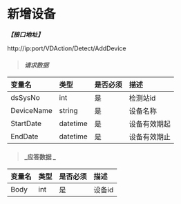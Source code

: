 # 新增设备

_**【接口地址】**_

http://ip:port/VDAction/Detect/AddDevice

> #### _请求数据_ 

| 变量名 | 类型 | 是否必须 | 描述 |
| :--- | :--- | :--- | :--- |
| dsSysNo | int | 是 | 检测站id |
| DeviceName | string | 是 | 设备名称 |
| StartDate | datetime | 是 | 设备有效期起 |
| EndDate | datetime | 是 | 设备有效期止 |

> #### _应答数据 _

| 变量名 | 类型 | 是否必须 | 描述 |
| :--- | :--- | :--- | :--- |
| Body | int | 是 | 设备id |




